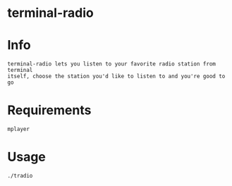 # terminal-radio

Info
====================
	terminal-radio lets you listen to your favorite radio station from terminal
	itself, choose the station you'd like to listen to and you're good to go
	
Requirements
====================
	mplayer

Usage
====================
	./tradio

